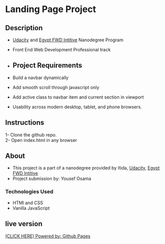 # Landing Page Project

## Description

-   [Udacity](https://www.udacity.com/) and [Egypt FWD Intitive](https://www.egfwd.com) Nanodegree Program
-   Front End Web Development Professional track

-   ## Project Requirements

-   Build a navbar dynamically
-   Add smooth scroll through javascript only
-   Add active class to navbar item and current section in viewport
-   Usability across modern desktop, tablet, and phone browsers.

## Instructions

1- Clone the github repo.<br>
2- Open index.html in any browser

## About

-   This project is a part of a nanodegree provided by Itida, [Udacity](https://www.udacity.com/), [Egypt FWD Intitive](https://www.egfwd.com)
-   Project submission by: Yousef Osama

### Technologies Used

-   HTMl and CSS
-   Vanilla JavaScript

## live version

[(CLICK HERE) Powered by: Github Pages](https://yousef287.github.io/udacity-landing-page/)
